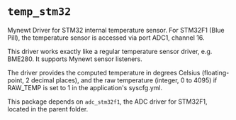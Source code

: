 # `temp_stm32`

Mynewt Driver for STM32 internal temperature sensor. For STM32F1 (Blue Pill),
the temperature sensor is accessed via port ADC1, channel 16.

This driver works exactly like a regular temperature sensor driver, e.g. BME280.
It supports Mynewt sensor listeners.

The driver provides the computed temperature in degrees Celsius (floating-point, 2 decimal places), and the raw temperature (integer, 0 to 4095) if RAW_TEMP is set to 1 in the application's syscfg.yml.

This package depends on `adc_stm32f1`, the ADC driver for STM32F1, located in the parent folder.
